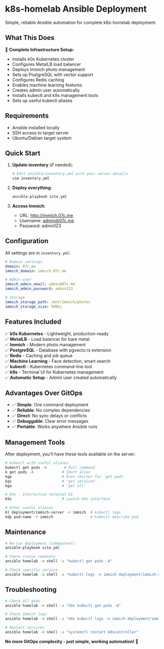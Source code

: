 # k8s-homelab Ansible Deployment

Simple, reliable Ansible automation for complete k8s-homelab deployment.

## What This Does

🎯 **Complete Infrastructure Setup:**
- Installs k0s Kubernetes cluster
- Configures MetalLB load balancer
- Deploys Immich photo management
- Sets up PostgreSQL with vector support
- Configures Redis caching
- Enables machine learning features
- Creates admin user automatically
- Installs kubectl and k9s management tools
- Sets up useful kubectl aliases

## Requirements

- Ansible installed locally
- SSH access to target server
- Ubuntu/Debian target system

## Quick Start

1. **Update inventory** (if needed):
   ```bash
   # Edit ansible/inventory.yml with your server details
   vim inventory.yml
   ```

2. **Deploy everything**:
   ```bash
   ansible-playbook site.yml
   ```

3. **Access Immich**:
   - URL: http://immich.07c.me
   - Username: admin@07c.me
   - Password: admin123

## Configuration

All settings are in `inventory.yml`:

```yaml
# Domain settings
domain: 07c.me
immich_domain: immich.07c.me

# Admin user
immich_admin_email: admin@07c.me
immich_admin_password: admin123

# Storage
immich_storage_path: /mnt/immich/photos
immich_storage_size: 500Gi
```

## Features Included

✅ **k0s Kubernetes** - Lightweight, production-ready  
✅ **MetalLB** - Load balancer for bare metal  
✅ **Immich** - Modern photo management  
✅ **PostgreSQL** - Database with pgvecto.rs extension  
✅ **Redis** - Caching and job queue  
✅ **Machine Learning** - Face detection, smart search  
✅ **kubectl** - Kubernetes command-line tool  
✅ **k9s** - Terminal UI for Kubernetes management  
✅ **Automatic Setup** - Admin user created automatically  

## Advantages Over GitOps

- ✅ **Simple**: One command deployment
- ✅ **Reliable**: No complex dependencies  
- ✅ **Direct**: No sync delays or conflicts
- ✅ **Debuggable**: Clear error messages
- ✅ **Portable**: Works anywhere Ansible runs

## Management Tools

After deployment, you'll have these tools available on the server:

```bash
# kubectl with useful aliases
kubectl get pods -A        # Full command
k get pods -A             # Short alias
kgp                       # Even shorter for 'get pods'
kgs                       # 'get services'
kga                       # 'get all'

# k9s - Interactive terminal UI
k9s                       # Launch k9s interface

# Other useful aliases
kl deployment/immich-server -n immich  # kubectl logs
kdp pod-name -n immich                 # kubectl describe pod
```

## Maintenance

```bash
# Re-run deployment (idempotent)
ansible-playbook site.yml

# Check status remotely
ansible homelab -m shell -a "kubectl get pods -A"

# Check specific service
ansible homelab -m shell -a "kubectl logs -n immich deployment/immich-server"
```

## Troubleshooting

```bash
# Check all pods
ansible homelab -m shell -a "k0s kubectl get pods -A"

# Check Immich logs  
ansible homelab -m shell -a "k0s kubectl logs -n immich deployment/immich-server"

# Restart services
ansible homelab -m shell -a "systemctl restart k0scontroller"
```

**No more GitOps complexity - just simple, working automation!** 🚀
